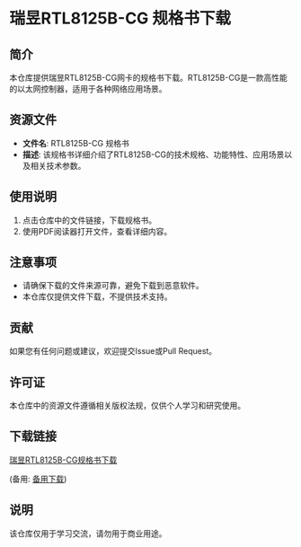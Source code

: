 # 瑞昱RTL8125B-CG 规格书下载

## 简介
本仓库提供瑞昱RTL8125B-CG网卡的规格书下载。RTL8125B-CG是一款高性能的以太网控制器，适用于各种网络应用场景。

## 资源文件
- **文件名**: RTL8125B-CG 规格书
- **描述**: 该规格书详细介绍了RTL8125B-CG的技术规格、功能特性、应用场景以及相关技术参数。

## 使用说明
1. 点击仓库中的文件链接，下载规格书。
2. 使用PDF阅读器打开文件，查看详细内容。

## 注意事项
- 请确保下载的文件来源可靠，避免下载到恶意软件。
- 本仓库仅提供文件下载，不提供技术支持。

## 贡献
如果您有任何问题或建议，欢迎提交Issue或Pull Request。

## 许可证
本仓库中的资源文件遵循相关版权法规，仅供个人学习和研究使用。

## 下载链接
[瑞昱RTL8125B-CG规格书下载](https://pan.quark.cn/s/69eebbfb4dfa) 

(备用: [备用下载](https://pan.baidu.com/s/1ARgv74UaK164dUB-73261Q?pwd=1234))

## 说明

该仓库仅用于学习交流，请勿用于商业用途。
